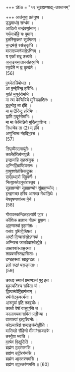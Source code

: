 +++
title = "१२ सुब्रह्मण्याद्य्-उपधानम्"

+++
आत॑नुष्व॒ प्रत॑नुष्व ।  
उ॒द्धमाध॑म॒ सन्ध॑म ।  
आदित्ये चन्द्र॑वर्णा॒नाम् ।  
गर्भ॒माधे॑हि॒ यः पुमा॑न् ।  
इ॒तस्सि॒क्तꣳ सूर्य॑गतम् ।  
च॒न्द्रम॑से॒ रस॑ङ्कृधि ।  
वारादञ्जन॑याग्रे॒ऽग्निम् ।  
य एको॑ रुद्र॒ उच्य॑ते ।  
अ॒स॒ङ्ख्या॒तास्स॑हस्रा॒णि ।  
स्म॒र्यते॑ न च॒ दृश्य॑ते ।  
[56]




ए॒वमे॒तन्नि॑बोधत ।  
आ म॒न्द्रैरि॑न्द्र॒ हरि॑भिः ।  
या॒हि म॒यूर॑रोमभिः ।  
मा त्वा केचिन्निये मुरि॑न्नपा॒शिनः ।  
द॒ध॒न्वेव॒ ता इ॑हि ।  
मा म॒न्द्रैरि॑न्द्र॒ हरि॑भिः ।  
या॒मि म॒यूर॑रोमभिः ।  
मा मा केचिन्निये मुरि॑न्नपा॒शिनः ।  
नि॒ध॒न्वेव॒ ता (2) म् इ॑मि ।  
अणुभिश्च म॑हद्भि॒श्च ।  
[57]




नि॒घृष्वै॑रस॒मायु॑तैः ।  
कालैर्हरित्व॑माप॒न्नैः ।  
इन्द्राया॑हि स॒हस्र॑युक् ।  
अ॒ग्निर्वि॒भ्राष्टि॑वसनः ।  
वा॒युश्श्वेत॑सिकद्रु॒कः ।  
स॒व्ँव॒थ्स॒रो वि॑षू॒वर्णैः॑ ।  
नित्या॒स्तेऽनुच॑रास्त॒व ।  
सुब्रह्मण्योꣳ सुब्रह्मण्योꣳ सु॑ब्रह्म॒ण्योम् ।  
इन्द्रागच्छ हरिव आगच्छ मे॑धाति॒थेः ।  
मेषवृषणश्व॑स्य मे॒ने ।  
[58]




गौरावस्कन्दिन्नहल्या॑यै जा॒र ।  
कौशिक ब्राह्मण गौतम॑ ब्रुवा॒ण ।  
अ॒रु॒णाश्वा॑ इ॒हाग॑ताः ।  
वस॑वः पृथिवि॒ख्षितः॑ ।  
अ॒ष्टौ दि॒ग्वास॑सो॒ऽग्नयः॑ ।  
अग्निश्च जातवेदा॑श्चेत्ये॒ते ।  
ताम्राश्वा॑स्ताम्र॒रथाः ।  
ताम्रवर्णा॑स्तथा॒सिताः ।  
दण्डहस्ताः॑ खाद॒ग्दतः ।  
इतो रुद्राः॑ परा॒ङ्गताः ।  
[59]




उक्तꣵ स्थानं प्रमाणञ्च॑ पुर॒ इत ।  
बृह॒स्पति॑श्च सवि॒ता च॑ ।  
वि॒श्वरू॑पैरि॒हाग॑ताम् ।  
रथे॑नोदक॒वर्त्म॑ना ।  
अ॒फ्सुषा॑ इति॒ तद्द्व॑योः ।  
उक्तो वेषो॑ वासा॒ꣳ॒सि च ।  
कालावयवानामितः॑ प्रती॒च्या ।  
वासात्या॑ इत्य॒श्विनोः ।  
कोऽन्तरिक्षे शब्दङ्क॑रोती॒ति ।  
वासिष्ठो रौहिणो मीमाꣳ॑साञ्च॒क्रे ।  
तस्यै॒षा भव॑ति ।  
वा॒श्रेव॑ वि॒द्युदिति॑ ।  
ब्रह्म॑ण उ॒दर॑णमसि ।  
ब्रह्म॑ण उदी॒रण॑मसि ।  
ब्रह्म॑ण आ॒स्तर॑णमसि ।  
ब्रह्म॑ण उप॒स्तर॑णमसि ॥ [60]


